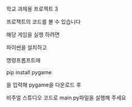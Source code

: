 학교 과제용 프로젝트 3

프로잭트의 코드를 볼 수 있습니다

해당 게임을 실행 하려면

파이썬을 설치하고

명령프롬프트에

pip install pygame

을 입력해 pygame을 다운로드 후

비주얼 스튜디오 코드로 main.py파일을 실행해 주세요
